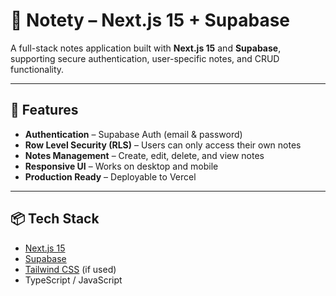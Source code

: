 # 📝 Notety – Next.js 15 + Supabase

A full-stack notes application built with **Next.js 15** and **Supabase**, supporting secure authentication, user-specific notes, and CRUD functionality.

---

## 🚀 Features
- **Authentication** – Supabase Auth (email & password)
- **Row Level Security (RLS)** – Users can only access their own notes
- **Notes Management** – Create, edit, delete, and view notes
- **Responsive UI** – Works on desktop and mobile
- **Production Ready** – Deployable to Vercel

---

## 📦 Tech Stack
- [Next.js 15](https://nextjs.org/)
- [Supabase](https://supabase.com/)
- [Tailwind CSS](https://tailwindcss.com/) (if used)
- TypeScript / JavaScript

